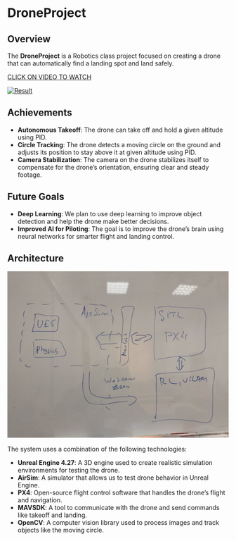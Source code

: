 # DroneProject

## Overview

The **DroneProject** is a Robotics class project focused on creating a drone that can automatically find a landing spot and land safely.

<u>CLICK ON VIDEO TO WATCH</u>

[![Result](https://img.youtube.com/vi/riaqMI52iIk/0.jpg)](https://www.youtube.com/watch?v=riaqMI52iIk)

## Achievements

- **Autonomous Takeoff**: The drone can take off and hold a given altitude using PID.
- **Circle Tracking**: The drone detects a moving circle on the ground and adjusts its position to stay above it at given altitude using PID.
- **Camera Stabilization**: The camera on the drone stabilizes itself to compensate for the drone’s orientation, ensuring clear and steady footage.

## Future Goals

- **Deep Learning**: We plan to use deep learning to improve object detection and help the drone make better decisions.
- **Improved AI for Piloting**: The goal is to improve the drone’s brain using neural networks for smarter flight and landing control.

## Architecture

![Architecture](images/Architecture.jpg)

The system uses a combination of the following technologies:

- **Unreal Engine 4.27**: A 3D engine used to create realistic simulation environments for testing the drone.
- **AirSim**: A simulator that allows us to test drone behavior in Unreal Engine.
- **PX4**: Open-source flight control software that handles the drone’s flight and navigation.
- **MAVSDK**: A tool to communicate with the drone and send commands like takeoff and landing.
- **OpenCV**: A computer vision library used to process images and track objects like the moving circle.
                                                      
